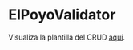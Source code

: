# ElPoyoValidator

Visualiza la plantilla del CRUD <a href="http://brus2099.github.io/ElPoyoValidator" target="_blank">aquí</a>.
